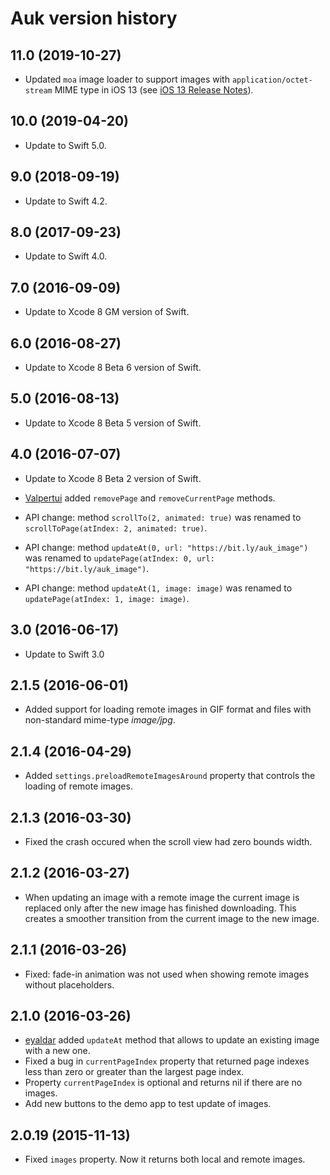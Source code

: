 # Auk version history


## 11.0 (2019-10-27)

* Updated `moa` image loader to support images with `application/octet-stream` MIME type in iOS 13 (see [iOS 13 Release Notes](https://developer.apple.com/documentation/ios_ipados_release_notes/ios_13_release_notes)).


## 10.0 (2019-04-20)

* Update to Swift 5.0.


## 9.0 (2018-09-19)

* Update to Swift 4.2.


## 8.0 (2017-09-23)

* Update to Swift 4.0.


## 7.0 (2016-09-09)

* Update to Xcode 8 GM version of Swift.


## 6.0 (2016-08-27)

* Update to Xcode 8 Beta 6 version of Swift.


## 5.0 (2016-08-13)

* Update to Xcode 8 Beta 5 version of Swift.


## 4.0 (2016-07-07)

* Update to Xcode 8 Beta 2 version of Swift.

* [Valpertui](https://github.com/Valpertui) added `removePage` and `removeCurrentPage` methods.

* API change: method `scrollTo(2, animated: true)` was renamed to `scrollToPage(atIndex: 2, animated: true)`.

* API change: method `updateAt(0, url: "https://bit.ly/auk_image")` was renamed to `updatePage(atIndex: 0, url: "https://bit.ly/auk_image")`.

* API change: method `updateAt(1, image: image)` was renamed to `updatePage(atIndex: 1, image: image)`.


## 3.0 (2016-06-17)

* Update to Swift 3.0


## 2.1.5 (2016-06-01)

* Added support for loading remote images in GIF format and files with non-standard mime-type *image/jpg*.


## 2.1.4 (2016-04-29)

* Added `settings.preloadRemoteImagesAround` property that controls the loading of remote images.


## 2.1.3 (2016-03-30)

* Fixed the crash occured when the scroll view had zero bounds width.


## 2.1.2 (2016-03-27)

* When updating an image with a remote image the current image is replaced only after the new image has finished downloading. This creates a smoother transition from the current image to the new image.


## 2.1.1 (2016-03-26)

* Fixed: fade-in animation was not used when showing remote images without placeholders.


## 2.1.0 (2016-03-26)

* [eyaldar](https://github.com/eyaldar) added `updateAt` method that allows to update an existing image with a new one.
* Fixed a bug in `currentPageIndex` property that returned page indexes less than zero or greater than the largest page index.
* Property `currentPageIndex` is optional and returns nil if there are no images.
* Add new buttons to the demo app to test update of images.


## 2.0.19 (2015-11-13)

* Fixed `images` property. Now it returns both local and remote images.